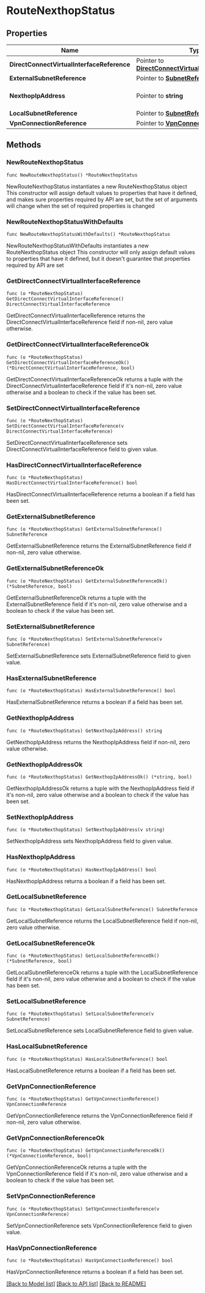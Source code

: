 # RouteNexthopStatus

## Properties

Name | Type | Description | Notes
------------ | ------------- | ------------- | -------------
**DirectConnectVirtualInterfaceReference** | Pointer to [**DirectConnectVirtualInterfaceReference**](DirectConnectVirtualInterfaceReference.md) |  | [optional] 
**ExternalSubnetReference** | Pointer to [**SubnetReference**](SubnetReference.md) |  | [optional] 
**NexthopIpAddress** | Pointer to **string** | Nexthop IP address of this route. | [optional] 
**LocalSubnetReference** | Pointer to [**SubnetReference**](SubnetReference.md) |  | [optional] 
**VpnConnectionReference** | Pointer to [**VpnConnectionReference**](VpnConnectionReference.md) |  | [optional] 

## Methods

### NewRouteNexthopStatus

`func NewRouteNexthopStatus() *RouteNexthopStatus`

NewRouteNexthopStatus instantiates a new RouteNexthopStatus object
This constructor will assign default values to properties that have it defined,
and makes sure properties required by API are set, but the set of arguments
will change when the set of required properties is changed

### NewRouteNexthopStatusWithDefaults

`func NewRouteNexthopStatusWithDefaults() *RouteNexthopStatus`

NewRouteNexthopStatusWithDefaults instantiates a new RouteNexthopStatus object
This constructor will only assign default values to properties that have it defined,
but it doesn't guarantee that properties required by API are set

### GetDirectConnectVirtualInterfaceReference

`func (o *RouteNexthopStatus) GetDirectConnectVirtualInterfaceReference() DirectConnectVirtualInterfaceReference`

GetDirectConnectVirtualInterfaceReference returns the DirectConnectVirtualInterfaceReference field if non-nil, zero value otherwise.

### GetDirectConnectVirtualInterfaceReferenceOk

`func (o *RouteNexthopStatus) GetDirectConnectVirtualInterfaceReferenceOk() (*DirectConnectVirtualInterfaceReference, bool)`

GetDirectConnectVirtualInterfaceReferenceOk returns a tuple with the DirectConnectVirtualInterfaceReference field if it's non-nil, zero value otherwise
and a boolean to check if the value has been set.

### SetDirectConnectVirtualInterfaceReference

`func (o *RouteNexthopStatus) SetDirectConnectVirtualInterfaceReference(v DirectConnectVirtualInterfaceReference)`

SetDirectConnectVirtualInterfaceReference sets DirectConnectVirtualInterfaceReference field to given value.

### HasDirectConnectVirtualInterfaceReference

`func (o *RouteNexthopStatus) HasDirectConnectVirtualInterfaceReference() bool`

HasDirectConnectVirtualInterfaceReference returns a boolean if a field has been set.

### GetExternalSubnetReference

`func (o *RouteNexthopStatus) GetExternalSubnetReference() SubnetReference`

GetExternalSubnetReference returns the ExternalSubnetReference field if non-nil, zero value otherwise.

### GetExternalSubnetReferenceOk

`func (o *RouteNexthopStatus) GetExternalSubnetReferenceOk() (*SubnetReference, bool)`

GetExternalSubnetReferenceOk returns a tuple with the ExternalSubnetReference field if it's non-nil, zero value otherwise
and a boolean to check if the value has been set.

### SetExternalSubnetReference

`func (o *RouteNexthopStatus) SetExternalSubnetReference(v SubnetReference)`

SetExternalSubnetReference sets ExternalSubnetReference field to given value.

### HasExternalSubnetReference

`func (o *RouteNexthopStatus) HasExternalSubnetReference() bool`

HasExternalSubnetReference returns a boolean if a field has been set.

### GetNexthopIpAddress

`func (o *RouteNexthopStatus) GetNexthopIpAddress() string`

GetNexthopIpAddress returns the NexthopIpAddress field if non-nil, zero value otherwise.

### GetNexthopIpAddressOk

`func (o *RouteNexthopStatus) GetNexthopIpAddressOk() (*string, bool)`

GetNexthopIpAddressOk returns a tuple with the NexthopIpAddress field if it's non-nil, zero value otherwise
and a boolean to check if the value has been set.

### SetNexthopIpAddress

`func (o *RouteNexthopStatus) SetNexthopIpAddress(v string)`

SetNexthopIpAddress sets NexthopIpAddress field to given value.

### HasNexthopIpAddress

`func (o *RouteNexthopStatus) HasNexthopIpAddress() bool`

HasNexthopIpAddress returns a boolean if a field has been set.

### GetLocalSubnetReference

`func (o *RouteNexthopStatus) GetLocalSubnetReference() SubnetReference`

GetLocalSubnetReference returns the LocalSubnetReference field if non-nil, zero value otherwise.

### GetLocalSubnetReferenceOk

`func (o *RouteNexthopStatus) GetLocalSubnetReferenceOk() (*SubnetReference, bool)`

GetLocalSubnetReferenceOk returns a tuple with the LocalSubnetReference field if it's non-nil, zero value otherwise
and a boolean to check if the value has been set.

### SetLocalSubnetReference

`func (o *RouteNexthopStatus) SetLocalSubnetReference(v SubnetReference)`

SetLocalSubnetReference sets LocalSubnetReference field to given value.

### HasLocalSubnetReference

`func (o *RouteNexthopStatus) HasLocalSubnetReference() bool`

HasLocalSubnetReference returns a boolean if a field has been set.

### GetVpnConnectionReference

`func (o *RouteNexthopStatus) GetVpnConnectionReference() VpnConnectionReference`

GetVpnConnectionReference returns the VpnConnectionReference field if non-nil, zero value otherwise.

### GetVpnConnectionReferenceOk

`func (o *RouteNexthopStatus) GetVpnConnectionReferenceOk() (*VpnConnectionReference, bool)`

GetVpnConnectionReferenceOk returns a tuple with the VpnConnectionReference field if it's non-nil, zero value otherwise
and a boolean to check if the value has been set.

### SetVpnConnectionReference

`func (o *RouteNexthopStatus) SetVpnConnectionReference(v VpnConnectionReference)`

SetVpnConnectionReference sets VpnConnectionReference field to given value.

### HasVpnConnectionReference

`func (o *RouteNexthopStatus) HasVpnConnectionReference() bool`

HasVpnConnectionReference returns a boolean if a field has been set.


[[Back to Model list]](../README.md#documentation-for-models) [[Back to API list]](../README.md#documentation-for-api-endpoints) [[Back to README]](../README.md)


